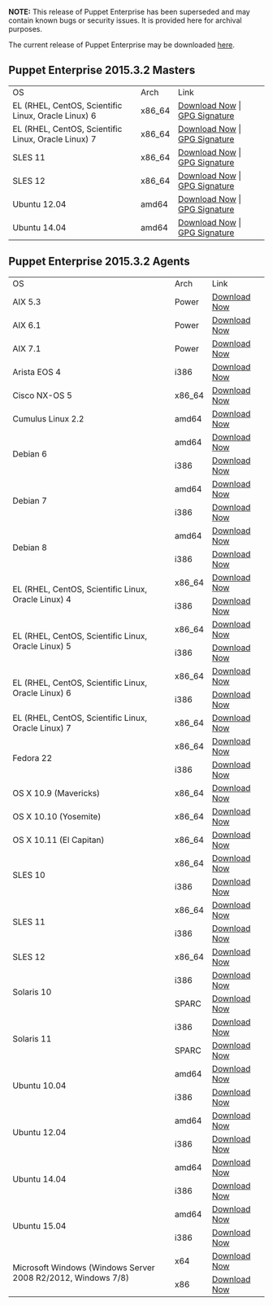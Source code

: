<p><b>NOTE:</b> This release of Puppet Enterprise has been superseded and may contain known bugs or security issues. It is provided here for archival purposes.
</p><p>The current release of Puppet Enterprise may be downloaded <a href="/Readme.md">here</a>.

</p><h2 id="pe_201522">Puppet Enterprise 2015.3.2 Masters</h2>
<table>
<tbody>
<tr>
<td>OS</td>
<td>Arch</td>
<td>Link</td>
</tr>


<tr>
<td>EL (RHEL, CentOS, Scientific Linux, Oracle Linux) 6</td>
<td>x86_64</td>
<td><a href="https://pm.puppetlabs.com/puppet-enterprise/2015.3.2/puppet-enterprise-2015.3.2-el-6-x86_64.tar.gz">Download Now</a> | <a href="https://pm.puppetlabs.com/puppet-enterprise/2015.3.2/puppet-enterprise-2015.3.2-el-6-x86_64.tar.gz.asc">GPG Signature</a></td>
</tr>

<tr>
<td>EL (RHEL, CentOS, Scientific Linux, Oracle Linux) 7</td>
<td>x86_64</td>
<td><a href="https://pm.puppetlabs.com/puppet-enterprise/2015.3.2/puppet-enterprise-2015.3.2-el-7-x86_64.tar.gz">Download Now</a> | <a href="https://pm.puppetlabs.com/puppet-enterprise/2015.3.2/puppet-enterprise-2015.3.2-el-7-x86_64.tar.gz.asc">GPG Signature</a></td>
</tr>

<tr>
<td>SLES 11</td>
<td>x86_64</td>
<td><a href="https://pm.puppetlabs.com/puppet-enterprise/2015.3.2/puppet-enterprise-2015.3.2-sles-11-x86_64.tar.gz">Download Now</a> | <a href="https://pm.puppetlabs.com/puppet-enterprise/2015.3.2/puppet-enterprise-2015.3.2-sles-11-x86_64.tar.gz.asc">GPG Signature</a></td>
</tr>

<tr>
<td>SLES 12</td>
<td>x86_64</td>
<td><a href="https://pm.puppetlabs.com/puppet-enterprise/2015.3.2/puppet-enterprise-2015.3.2-sles-12-x86_64.tar.gz">Download Now</a> | <a href="https://pm.puppetlabs.com/puppet-enterprise/2015.3.2/puppet-enterprise-2015.3.2-sles-12-x86_64.tar.gz.asc">GPG Signature</a></td>
</tr>

<tr>
<td>Ubuntu 12.04</td>
<td>amd64</td>
<td><a href="https://pm.puppetlabs.com/puppet-enterprise/2015.3.2/puppet-enterprise-2015.3.2-ubuntu-12.04-amd64.tar.gz">Download Now</a> | <a href="https://pm.puppetlabs.com/puppet-enterprise/2015.3.2/puppet-enterprise-2015.3.2-ubuntu-12.04-amd64.tar.gz.asc">GPG Signature</a></td>
</tr>

<tr>
<td>Ubuntu 14.04</td>
<td>amd64</td>
<td><a href="https://pm.puppetlabs.com/puppet-enterprise/2015.3.2/puppet-enterprise-2015.3.2-ubuntu-14.04-amd64.tar.gz">Download Now</a> | <a href="https://pm.puppetlabs.com/puppet-enterprise/2015.3.2/puppet-enterprise-2015.3.2-ubuntu-14.04-amd64.tar.gz.asc">GPG Signature</a></td>
</tr>
</tbody>
</table>

<h2 id="pe_a_201521">Puppet Enterprise 2015.3.2 Agents</h2>
<table>
<tbody>
<tr>
<td>OS</td>
<td>Arch</td>
<td>Link</td>
</tr>

<tr>
<td>AIX 5.3</td>
<td>Power</td>
<td><a href="http://pm.puppetlabs.com/puppet-agent/2015.3.2/1.3.5/repos/aix/5.3/PC1/ppc/puppet-agent-1.3.5-1.aix5.3.ppc.rpm">Download Now</a></td>
</tr>

<tr>
<td>AIX 6.1</td>
<td>Power</td>
<td><a href="http://pm.puppetlabs.com/puppet-agent/2015.3.2/1.3.5/repos/aix/6.1/PC1/ppc/puppet-agent-1.3.5-1.aix6.1.ppc.rpm">Download Now</a></td>
</tr>

<tr>
<td>AIX 7.1</td>
<td>Power</td>
<td><a href="http://pm.puppetlabs.com/puppet-agent/2015.3.2/1.3.5/repos/aix/7.1/PC1/ppc/puppet-agent-1.3.5-1.aix7.1.ppc.rpm">Download Now</a></td>
</tr>

<tr>
<td>Arista EOS 4</td>
<td>i386</td>
<td><a href="http://pm.puppetlabs.com/puppet-agent/2015.3.2/1.3.5/repos/eos/4/PC1/i386/puppet-agent-1.3.5-1.eos4.i386.swix">Download Now</a></td>
</tr>

<tr>
<td>Cisco NX-OS 5</td>
<td>x86_64</td>
<td><a href="http://pm.puppetlabs.com/puppet-agent/2015.3.2/1.3.5/repos/cisco-wrlinux/5/PC1/x86_64/puppet-agent-1.3.5-1.cisco_wrlinux5.x86_64.rpm">Download Now</a></td>
</tr>

<tr>
<td>Cumulus Linux 2.2</td>
<td>amd64</td>
<td><a href="http://pm.puppetlabs.com/puppet-agent/2015.3.2/1.3.5/repos/deb/cumulus/PC1/puppet-agent_1.3.5-1cumulus_amd64.deb">Download Now</a></td>
</tr>


<tr>
<td rowspan="2">Debian 6</td>
<td>amd64</td>
<td><a href="http://pm.puppetlabs.com/puppet-agent/2015.3.2/1.3.5/repos/deb/squeeze/PC1/puppet-agent_1.3.5-1squeeze_amd64.deb">Download Now</a></td>
</tr>
<tr>
<td>i386</td>
<td><a href="http://pm.puppetlabs.com/puppet-agent/2015.3.2/1.3.5/repos/deb/squeeze/PC1/puppet-agent_1.3.5-1squeeze_i386.deb">Download Now</a></td>
</tr>

<tr>
<td rowspan="2">Debian 7</td>
<td>amd64</td>
<td><a href="http://pm.puppetlabs.com/puppet-agent/2015.3.2/1.3.5/repos/deb/wheezy/PC1/puppet-agent_1.3.5-1wheezy_amd64.deb">Download Now</a></td>
</tr>
<tr>
<td>i386</td>
<td><a href="http://pm.puppetlabs.com/puppet-agent/2015.3.2/1.3.5/repos/deb/wheezy/PC1/puppet-agent_1.3.5-1wheezy_i386.deb">Download Now</a></td>
</tr>

<tr>
<td rowspan="2">Debian 8</td>
<td>amd64</td>
<td><a href="http://pm.puppetlabs.com/puppet-agent/2015.3.2/1.3.5/repos/deb/jessie/PC1/puppet-agent_1.3.5-1jessie_amd64.deb">Download Now</a></td>
</tr>
<tr>
<td>i386</td>
<td><a href="http://pm.puppetlabs.com/puppet-agent/2015.3.2/1.3.5/repos/deb/jessie/PC1/puppet-agent_1.3.5-1jessie_i386.deb">Download Now</a></td>
</tr>

<tr>
<td rowspan="2">EL (RHEL, CentOS, Scientific Linux, Oracle Linux) 4</td>
<td>x86_64</td>
<td><a href="http://pm.puppetlabs.com/puppet-agent/2015.3.2/1.3.5/repos/el/4/PC1/x86_64/puppet-agent-1.3.5-1.el4.x86_64.rpm">Download Now</a></td>
</tr>
<tr>
<td>i386</td>
<td><a href="http://pm.puppetlabs.com/puppet-agent/2015.3.2/1.3.5/repos/el/4/PC1/i386/puppet-agent-1.3.5-1.el4.i386.rpm">Download Now</a></td>
</tr>

<tr>
<td rowspan="2">EL (RHEL, CentOS, Scientific Linux, Oracle Linux) 5</td>
<td>x86_64</td>
<td><a href="http://pm.puppetlabs.com/puppet-agent/2015.3.2/1.3.5/repos/el/5/PC1/x86_64/puppet-agent-1.3.5-1.el5.x86_64.rpm">Download Now</a></td>
</tr>
<tr>
<td>i386</td>
<td><a href="http://pm.puppetlabs.com/puppet-agent/2015.3.2/1.3.5/repos/el/5/PC1/i386/puppet-agent-1.3.5-1.el5.i386.rpm">Download Now</a></td>
</tr>

<tr>
<td rowspan="2">EL (RHEL, CentOS, Scientific Linux, Oracle Linux) 6</td>
<td>x86_64</td>
<td><a href="http://pm.puppetlabs.com/puppet-agent/2015.3.2/1.3.5/repos/el/6/PC1/x86_64/puppet-agent-1.3.5-1.el6.x86_64.rpm">Download Now</a></td>
</tr>
<tr>
<td>i386</td>
<td><a href="http://pm.puppetlabs.com/puppet-agent/2015.3.2/1.3.5/repos/el/6/PC1/i386/puppet-agent-1.3.5-1.el6.i386.rpm">Download Now</a></td>
</tr>

<tr>
<td>EL (RHEL, CentOS, Scientific Linux, Oracle Linux) 7</td>
<td>x86_64</td>
<td><a href="http://pm.puppetlabs.com/puppet-agent/2015.3.2/1.3.5/repos/el/7/PC1/x86_64/puppet-agent-1.3.5-1.el7.x86_64.rpm">Download Now</a></td>
</tr>

<tr>
<td rowspan="2">Fedora 22</td>
<td>x86_64</td>
<td><a href="http://pm.puppetlabs.com/puppet-agent/2015.3.2/1.3.5/repos/fedora/f22/PC1/x86_64/puppet-agent-1.3.5-1.fedoraf22.x86_64.rpm">Download Now</a></td>
</tr>
<tr>
<td>i386</td>
<td><a href="http://pm.puppetlabs.com/puppet-agent/2015.3.2/1.3.5/repos/fedora/f22/PC1/i386/puppet-agent-1.3.5-1.fedoraf22.i386.rpm">Download Now</a></td>
</tr>

<tr>
<td>OS X 10.9 (Mavericks)</td>
<td>x86_64</td>
<td><a href="http://pm.puppetlabs.com/puppet-agent/2015.3.2/1.3.5/repos/apple/10.9/PC1/x86_64/puppet-agent-1.3.5-1.osx10.9.dmg">Download Now</a></td>
</tr>

<tr>
<td>OS X 10.10 (Yosemite)</td>
<td>x86_64</td>
<td><a href="http://pm.puppetlabs.com/puppet-agent/2015.3.2/1.3.5/repos/apple/10.10/PC1/x86_64/puppet-agent-1.3.5-1.osx10.10.dmg">Download Now</a></td>
</tr>

<tr>
<td>OS X 10.11 (El Capitan)</td>
<td>x86_64</td>
<td><a href="http://pm.puppetlabs.com/puppet-agent/2015.3.2/1.3.5/repos/apple/10.11/PC1/x86_64/puppet-agent-1.3.5-1.osx10.11.dmg">Download Now</a></td>
</tr>

<tr>
<td rowspan="2">SLES 10</td>
<td>x86_64</td>
<td><a href="http://pm.puppetlabs.com/puppet-agent/2015.3.2/1.3.5/repos/sles/10/PC1/x86_64/puppet-agent-1.3.5-1.sles10.x86_64.rpm">Download Now</a></td>
</tr>
<tr>
<td>i386</td>
<td><a href="http://pm.puppetlabs.com/puppet-agent/2015.3.2/1.3.5/repos/sles/10/PC1/i386/puppet-agent-1.3.5-1.sles10.i386.rpm">Download Now</a></td>
</tr>

<tr>
<td rowspan="2">SLES 11</td>
<td>x86_64</td>
<td><a href="http://pm.puppetlabs.com/puppet-agent/2015.3.2/1.3.5/repos/sles/11/PC1/x86_64/puppet-agent-1.3.5-1.sles11.x86_64.rpm">Download Now</a></td>
</tr>
<tr>
<td>i386</td>
<td><a href="http://pm.puppetlabs.com/puppet-agent/2015.3.2/1.3.5/repos/sles/11/PC1/i386/puppet-agent-1.3.5-1.sles11.i386.rpm">Download Now</a></td>
</tr>

<tr>
<td>SLES 12</td>
<td>x86_64</td>
<td><a href="http://pm.puppetlabs.com/puppet-agent/2015.3.2/1.3.5/repos/sles/12/PC1/x86_64/puppet-agent-1.3.5-1.sles12.x86_64.rpm">Download Now</a></td>
</tr>

<tr>
<td rowspan="2">Solaris 10</td>
<td>i386</td>
<td><a href="http://pm.puppetlabs.com/puppet-agent/2015.3.2/1.3.5/repos/solaris/10/PC1/puppet-agent-1.3.5-1.i386.pkg.gz">Download Now</a></td>
</tr>
<tr>
<td>SPARC</td>
<td><a href="http://pm.puppetlabs.com/puppet-agent/2015.3.2/1.3.5/repos/solaris/10/PC1/puppet-agent-1.3.5-1.sparc.pkg.gz">Download Now</a></td>
</tr>

<tr>
<td rowspan="2">Solaris 11</td>
<td>i386</td>
<td><a href="http://pm.puppetlabs.com/puppet-agent/2015.3.2/1.3.5/repos/solaris/11/PC1/puppet-agent@1.3.5,5.11-1.i386.p5p">Download Now</a></td>
</tr>
<tr>
<td>SPARC</td>
<td><a href="http://pm.puppetlabs.com/puppet-agent/2015.3.2/1.3.5/repos/solaris/11/PC1/puppet-agent@1.3.5,5.11-1.sparc.p5p">Download Now</a></td>
</tr>

<tr>
<td rowspan="2">Ubuntu 10.04</td>
<td>amd64</td>
<td><a href="http://pm.puppetlabs.com/puppet-agent/2015.3.2/1.3.5/repos/deb/lucid/PC1/puppet-agent_1.3.5-1lucid_amd64.deb">Download Now</a></td>
</tr>
<tr>
<td>i386</td>
<td><a href="http://pm.puppetlabs.com/puppet-agent/2015.3.2/1.3.5/repos/deb/lucid/PC1/puppet-agent_1.3.5-1lucid_i386.deb">Download Now</a></td>
</tr>

<tr>
<td rowspan="2">Ubuntu 12.04</td>
<td>amd64</td>
<td><a href="http://pm.puppetlabs.com/puppet-agent/2015.3.2/1.3.5/repos/deb/precise/PC1/puppet-agent_1.3.5-1precise_amd64.deb">Download Now</a></td>
</tr>
<tr>
<td>i386</td>
<td><a href="http://pm.puppetlabs.com/puppet-agent/2015.3.2/1.3.5/repos/deb/precise/PC1/puppet-agent_1.3.5-1precise_i386.deb">Download Now</a></td>
</tr>

<tr>
<td rowspan="2">Ubuntu 14.04</td>
<td>amd64</td>
<td><a href="http://pm.puppetlabs.com/puppet-agent/2015.3.2/1.3.5/repos/deb/trusty/PC1/puppet-agent_1.3.5-1trusty_amd64.deb">Download Now</a></td>
</tr>
<tr>
<td>i386</td>
<td><a href="http://pm.puppetlabs.com/puppet-agent/2015.3.2/1.3.5/repos/deb/trusty/PC1/puppet-agent_1.3.5-1trusty_i386.deb">Download Now</a></td>
</tr>

<tr>
<td rowspan="2">Ubuntu 15.04</td>
<td>amd64</td>
<td><a href="http://pm.puppetlabs.com/puppet-agent/2015.3.2/1.3.5/repos/deb/vivid/PC1/puppet-agent_1.3.5-1vivid_amd64.deb">Download Now</a></td>
</tr>
<tr>
<td>i386</td>
<td><a href="http://pm.puppetlabs.com/puppet-agent/2015.3.2/1.3.5/repos/deb/vivid/PC1/puppet-agent_1.3.5-1vivid_i386.deb">Download Now</a></td>
</tr>

<tr>
<td rowspan="2">Microsoft Windows (Windows Server 2008 R2/2012, Windows 7/8)</td>
<td>x64</td>
<td><a href="http://pm.puppetlabs.com/puppet-agent/2015.3.2/1.3.5/repos/windows/puppet-agent-1.3.5-1-x64.msi">Download Now</a></td>
</tr>
<tr>
<td>x86</td>
<td><a href="http://pm.puppetlabs.com/puppet-agent/2015.3.2/1.3.5/repos/windows/puppet-agent-1.3.5-1-x86.msi">Download Now</a></td>
</tr>

</tbody>
</table>
